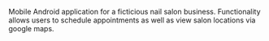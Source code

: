 Mobile Android application for a ficticious nail salon business. Functionality allows users to schedule appointments as well as view salon locations via google maps. 
